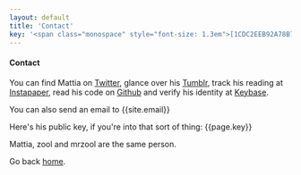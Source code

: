 ```yaml
---
layout: default
title: 'Contact'
key: '<span class="monospace" style="font-size: 1.3em">[1CDC2EEB92A78B7A](https://keybase.io/zool/key.asc)</span>'
---
```


#### Contact

You can find Mattia on [Twitter](https://twitter.com/__zool),  glance over his [Tumblr](http://zool.co.vu/), track his reading at [Instapaper](https://www.instapaper.com/p/__zool), read his code on [Github](https://github.com/mrzool) and verify his identity at [Keybase](https://keybase.io/zool).

You can also send an email to {{site.email}}

Here's his public key, if you're into that sort of thing: {{page.key}}

Mattia, zool and mrzool are the same person.

Go back [home](/).
